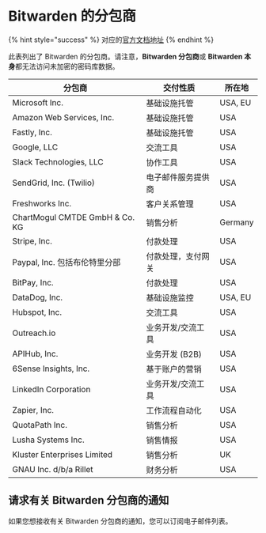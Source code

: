 # Bitwarden 的分包商

{% hint style="success" %}
对应的[官方文档地址](https://bitwarden.com/help/article/subprocessors/)
{% endhint %}

此表列出了 Bitwarden 的分包商。请注意，**Bitwarden 分包商**或 **Bitwarden 本身**都无法访问未加密的密码库数据。

| 分包商                            | 交付性质       | 所在地     |
| ------------------------------ | ---------- | ------- |
| Microsoft Inc.                 | 基础设施托管     | USA, EU |
| Amazon Web Services, Inc.      | 基础设施托管     | USA     |
| Fastly, Inc.                   | 基础设施托管     | USA     |
| Google, LLC                    | 交流工具       | USA     |
| Slack Technologies, LLC        | 协作工具       | USA     |
| SendGrid, Inc. (Twilio)        | 电子邮件服务提供商  | USA     |
| Freshworks Inc.                | 客户关系管理     | USA     |
| ChartMogul CMTDE GmbH & Co. KG | 销售分析       | Germany |
| Stripe, Inc.                   | 付款处理       | USA     |
| Paypal, Inc. 包括布伦特里分部          | 付款处理，支付网关  | USA     |
| BitPay, Inc.                   | 付款处理       | USA     |
| DataDog, Inc.                  | 基础设施监控     | USA, EU |
| Hubspot, Inc.                  | 交流工具       | USA     |
| Outreach.io                    | 业务开发/交流工具  | USA     |
| APIHub, Inc.                   | 业务开发 (B2B) | USA     |
| 6Sense Insights, Inc.          | 基于账户的营销    | USA     |
| LinkedIn Corporation           | 业务开发/交流工具  | USA     |
| Zapier, Inc.                   | 工作流程自动化    | USA     |
| QuotaPath Inc.                 | 销售分析       | USA     |
| Lusha Systems Inc.             | 销售情报       | USA     |
| Kluster Enterprises Limited    | 销售分析       | UK      |
| GNAU Inc. d/b/a Rillet         | 财务分析       | USA     |

## 请求有关 Bitwarden 分包商的通知 <a href="#request-notifications-about-bitwarden-subprocessors" id="request-notifications-about-bitwarden-subprocessors"></a>

如果您想接收有关 Bitwarden 分包商的通知，您可以订阅电子邮件列表。
